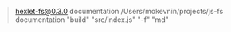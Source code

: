 
> hexlet-fs@0.3.0 documentation /Users/mokevnin/projects/js-fs
> documentation "build" "src/index.js" "-f" "md"

